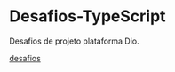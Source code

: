 # Desafios-TypeScript

Desafios de projeto plataforma Dio.

[desafios](https://github.com/lira1705/mentoria-typescript)
